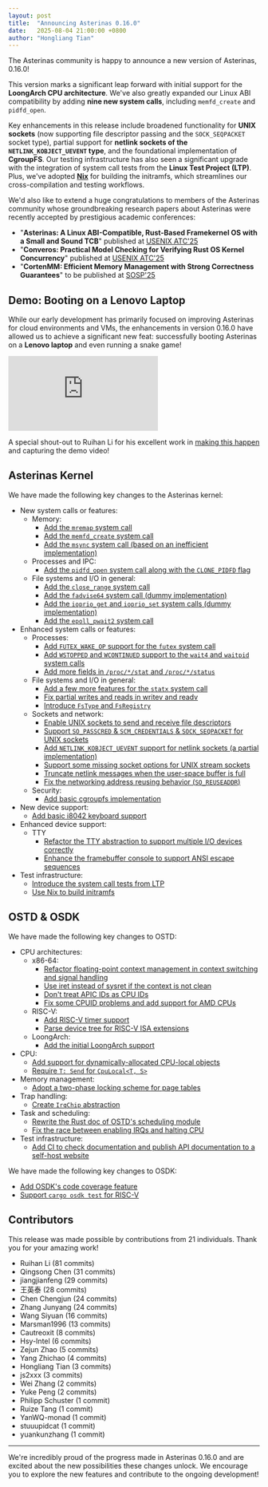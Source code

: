 ```yaml
---
layout: post
title:  "Announcing Asterinas 0.16.0"
date:   2025-08-04 21:00:00 +0800
author: "Hongliang Tian"
---
```


The Asterinas community is happy to announce a new version of Asterinas, 0.16.0!

This version marks a significant leap forward with initial support for the **LoongArch CPU architecture**. We've also greatly expanded our Linux ABI compatibility by adding **nine new system calls**, including `memfd_create` and `pidfd_open`.

Key enhancements in this release include broadened functionality for **UNIX sockets** (now supporting file descriptor passing and the `SOCK_SEQPACKET` socket type), partial support for **netlink sockets of the `NETLINK_KOBJECT_UEVENT` type**, and the foundational implementation of **CgroupFS**. Our testing infrastructure has also seen a significant upgrade with the integration of system call tests from the **Linux Test Project (LTP)**. Plus, we've adopted **[Nix](https://nix.dev/manual/nix/2.28/introduction)** for building the initramfs, which streamlines our cross-compilation and testing workflows.

We'd also like to extend a huge congratulations to members of the Asterinas community whose groundbreaking research papers about Asterinas were recently accepted by prestigious academic conferences:

* "**Asterinas: A Linux ABI-Compatible, Rust-Based Framekernel OS with a Small and Sound TCB**" published at [USENIX ATC'25](https://www.usenix.org/conference/atc25/presentation/peng-yuke)
* "**Converos: Practical Model Checking for Verifying Rust OS Kernel Concurrency**" published at [USENIX ATC'25](https://www.usenix.org/conference/atc25/presentation/tang)
* "**CortenMM: Efficient Memory Management with Strong Correctness Guarantees**" to be published at [SOSP'25](https://sigops.org/s/conferences/sosp/2025/)

## Demo: Booting on a Lenovo Laptop

While our early development has primarily focused on improving Asterinas for cloud environments and VMs, the enhancements in version 0.16.0 have allowed us to achieve a significant new feat: successfully booting Asterinas on a **Lenovo laptop** and even running a snake game!

<div class="video-container">
    <iframe src="https://player.bilibili.com/player.html?isOutside=true&aid=114970301828426&bvid=BV1KntGzvEh8&cid=31482972390&p=1&autoplay=0"
            scrolling="no"
            border="0"
            frameborder="no"
            framespacing="0"
            allowfullscreen="true">
    </iframe>
</div>

A special shout-out to Ruihan Li for his excellent work in [making this happen](https://github.com/asterinas/asterinas/issues/1963) and capturing the demo video!

## Asterinas Kernel

We have made the following key changes to the Asterinas kernel:

* New system calls or features:
    * Memory:
        * [Add the `mremap` system call](https://github.com/asterinas/asterinas/pull/2162)
        * [Add the `memfd_create` system call](https://github.com/asterinas/asterinas/pull/2149)
        * [Add the `msync` system call (based on an inefficient implementation)](https://github.com/asterinas/asterinas/pull/2154)
    * Processes and IPC:
        * [Add the `pidfd_open` system call along with the `CLONE_PIDFD` flag](https://github.com/asterinas/asterinas/pull/2151)
    * File systems and I/O in general:
        * [Add the `close_range` system call](https://github.com/asterinas/asterinas/pull/2128)
        * [Add the `fadvise64` system call (dummy implementation)](https://github.com/asterinas/asterinas/pull/2125)
        * [Add the `ioprio_get` and `ioprio_set` system calls (dummy implementation)](https://github.com/asterinas/asterinas/pull/2126)
        * [Add the `epoll_pwait2` system call](https://github.com/asterinas/asterinas/pull/2123)
* Enhanced system calls or features:
    * Processes:
        * [Add `FUTEX_WAKE_OP` support for the `futex` system call](https://github.com/asterinas/asterinas/pull/2146)
        * [Add `WSTOPPED` and `WCONTINUED` support to the `wait4` and `waitpid` system calls](https://github.com/asterinas/asterinas/pull/2166)
        * [Add more fields in `/proc/*/stat` and `/proc/*/status`](https://github.com/asterinas/asterinas/pull/2215)
    * File systems and I/O in general:
        * [Add a few more features for the `statx` system call](https://github.com/asterinas/asterinas/pull/2127)
        * [Fix partial writes and reads in writev and readv](https://github.com/asterinas/asterinas/pull/2230)
        * [Introduce `FsType` and `FsRegistry`](https://github.com/asterinas/asterinas/pull/2267)
    * Sockets and network:
        * [Enable UNIX sockets to send and receive file descriptors](https://github.com/asterinas/asterinas/pull/2176)
        * [Support `SO_PASSCRED` & `SCM_CREDENTIALS` & `SOCK_SEQPACKET` for UNIX sockets](https://github.com/asterinas/asterinas/pull/2268)
        * [Add `NETLINK_KOBJECT_UEVENT` support for netlink sockets (a partial implementation)](https://github.com/asterinas/asterinas/pull/2109)
        * [Support some missing socket options for UNIX stream sockets](https://github.com/asterinas/asterinas/pull/2192)
        * [Truncate netlink messages when the user-space buffer is full](https://github.com/asterinas/asterinas/pull/2155)
        * [Fix the networking address reusing behavior (`SO_REUSEADDR`)](https://github.com/asterinas/asterinas/pull/2277)
    * Security:
        * [Add basic cgroupfs implementation](https://github.com/asterinas/asterinas/pull/2121)
* New device support:
    * [Add basic i8042 keyboard support](https://github.com/asterinas/asterinas/pull/2054)
* Enhanced device support:
    * TTY
        * [Refactor the TTY abstraction to support multiple I/O devices correctly](https://github.com/asterinas/asterinas/pull/2108)
        * [Enhance the framebuffer console to support ANSI escape sequences](https://github.com/asterinas/asterinas/pull/2210)
* Test infrastructure:
    * [Introduce the system call tests from LTP](https://github.com/asterinas/asterinas/pull/2053)
    * [Use Nix to build initramfs](https://github.com/asterinas/asterinas/pull/2101)

## OSTD & OSDK

We have made the following key changes to OSTD:

* CPU architectures:
    * x86-64:
        * [Refactor floating-point context management in context switching and signal handling](https://github.com/asterinas/asterinas/pull/2219)
        * [Use iret instead of sysret if the context is not clean](https://github.com/asterinas/asterinas/pull/2271)
        * [Don't treat APIC IDs as CPU IDs](https://github.com/asterinas/asterinas/pull/2091)
        * [Fix some CPUID problems and add support for AMD CPUs](https://github.com/asterinas/asterinas/pull/2273)
    * RISC-V:
        * [Add RISC-V timer support](https://github.com/asterinas/asterinas/pull/2044)
        * [Parse device tree for RISC-V ISA extensions](https://github.com/asterinas/asterinas/pull/2113)
    * LoongArch:
        * [Add the initial LoongArch support](https://github.com/asterinas/asterinas/pull/2260)
* CPU:
    * [Add support for dynamically‌-allocated CPU-local objects](https://github.com/asterinas/asterinas/pull/2036)
    * [Require `T: Send` for `CpuLocal<T, S>`](https://github.com/asterinas/asterinas/pull/2171)
* Memory management:
    * [Adopt a two-phase locking scheme for page tables](https://github.com/asterinas/asterinas/pull/1948)
* Trap handling:
    * [Create `IrqChip` abstraction](https://github.com/asterinas/asterinas/pull/2107)
* Task and scheduling:
    * [Rewrite the Rust doc of OSTD's scheduling module](https://github.com/asterinas/asterinas/pull/2284)
    * [Fix the race between enabling IRQs and halting CPU](https://github.com/asterinas/asterinas/pull/2052)
* Test infrastructure:
    * [Add CI to check documentation and publish API documentation to a self-host website](https://github.com/asterinas/asterinas/pull/2218)

We have made the following key changes to OSDK:

* [Add OSDK's code coverage feature](https://github.com/asterinas/asterinas/pull/2203)
* [Support `cargo osdk test` for RISC-V](https://github.com/asterinas/asterinas/pull/2168)

## Contributors

This release was made possible by contributions from 21 individuals. Thank you for your amazing work!

* Ruihan Li (81 commits)
* Qingsong Chen (31 commits)
* jiangjianfeng (29 commits)
* 王英泰 (28 commits)
* Chen Chengjun (24 commits)
* Zhang Junyang (24 commits)
* Wang Siyuan (16 commits)
* Marsman1996 (13 commits)
* Cautreoxit (8 commits)
* Hsy-Intel (6 commits)
* Zejun Zhao (5 commits)
* Yang Zhichao (4 commits)
* Hongliang Tian (3 commits)
* js2xxx (3 commits)
* Wei Zhang (2 commits)
* Yuke Peng (2 commits)
* Philipp Schuster (1 commit)
* Ruize Tang (1 commit)
* YanWQ-monad (1 commit)
* stuuupidcat (1 commit)
* yuankunzhang (1 commit)

---

We're incredibly proud of the progress made in Asterinas 0.16.0 and are excited about the new possibilities these changes unlock. We encourage you to explore the new features and contribute to the ongoing development!
